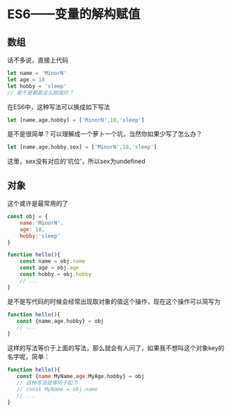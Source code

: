 # ES6——变量的解构赋值

## 数组

话不多说，直接上代码

```js
let name = 'MinorN'
let age = 18
let hobby = 'sleep'
// 是不是都是这么赋值的？
```

在ES6中，这种写法可以换成如下写法

```js
let [name,age,hobby] = ['MinorN',18,'sleep']
```

是不是很简单？可以理解成一个萝卜一个坑，当然你如果少写了怎么办？

```js
let [name,age,hobby,sex] = ['MinorN',18,'sleep']
```

这里，sex没有对应的'坑位'，所以sex为undefined

## 对象

这个或许是最常用的了

```js
const obj = {
    name:'MinorN',
    age: 18,
    hobby:'sleep'
}

function hello(){
    const name = obj.name
    const age = obj.age
    const hobby = obj.hobby
    // ...
}
```

是不是写代码的时候会经常出现取对象的值这个操作，现在这个操作可以简写为

```js
function hello(){
   const {name,age,hobby} = obj
   // ...
}
```

这样的写法等价于上面的写法，那么就会有人问了，如果我不想叫这个对象key的名字呢，简单：

```js
function hello(){
   const {name:MyName,age:MyAge,hobby} = obj
   // 这种写法就等同于如下
   // const MyName = obj.name
   // ...
}
```